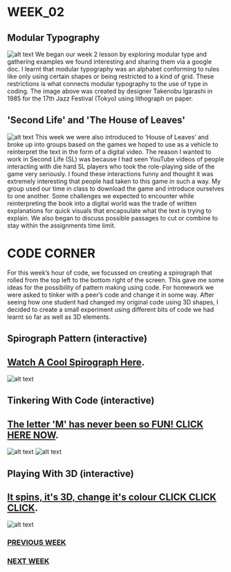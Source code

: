# WEEK_02

## Modular Typography
![alt text](https://github.com/TajHealy/CodeWords/blob/master/week_02/week2images/atz_jazz_02.jpg?raw=true)
We began our week 2 lesson by exploring modular type and gathering examples we found interesting and sharing them via a google doc. I learnt that modular typography was an alphabet conforming to rules like only using certain shapes or being restricted to a kind of grid. These restrictions is what connects modular typography to the use of type in coding. The image above was created by designer Takenobu Igarashi in 1985 for the 17th Jazz Festival (Tokyo) using lithograph on paper.

## 'Second Life' and 'The House of Leaves'
![alt text](https://github.com/TajHealy/CodeWords/blob/master/week_02/week2images/slGoogleDoc.jpg?raw=true)
This week we were also introduced to ‘House of Leaves’ and broke up into groups based on the games we hoped to use as a vehicle to reinterpret the text in the form of a digital video. The reason I wanted to work in Second Life (SL) was because I had seen YouTube videos of people interacting with die hard SL players who took the role-playing side of the game very seriously. I found these interactions funny and thought it was extremely interesting that people had taken to this game in such a way. My group used our time in class to download the game and introduce ourselves to one another. Some challenges we expected to encounter while reinterpreting the book into a digital world was the trade of written explanations for quick visuals that encapsulate what the text is trying to explain. We also began to discuss possible passages to cut or combine to stay within the assignments time limit.

# CODE CORNER
For this week’s hour of code, we focussed on creating a spirograph that rolled from the top left to the bottom right of the screen. This gave me some ideas for the possibility of pattern making using code. 
For homework we were asked to tinker with a peer’s code and change it in some way. After seeing how one student had changed my original code using 3D shapes, I decided to create a small experiment using different bits of code we had learnt so far as well as 3D elements.

## Spirograph Pattern (interactive)
## [Watch A Cool Spirograph Here](https://TajHealy.github.io/CodeWords/week_02/nearlySpirograph/).
![alt text](https://github.com/TajHealy/CodeWords/blob/master/week_02/week2images/codeSpirograph.jpg?raw=true)
## Tinkering With Code (interactive)
## [The letter 'M' has never been so FUN! CLICK HERE NOW](https://TajHealy.github.io/CodeWords/week_02/CeliaRemixM/).
![alt text](https://github.com/TajHealy/CodeWords/blob/master/week_02/week2images/mVanishing.jpg?raw=true)
![alt text](https://github.com/TajHealy/CodeWords/blob/master/week_02/week2images/mVanishing2.jpg?raw=true)
## Playing With 3D (interactive)
## [It spins, it's 3D, change it's colour CLICK CLICK CLICK](https://TajHealy.github.io/CodeWords/week_02/Spinning3D/).
![alt text](https://github.com/TajHealy/CodeWords/blob/master/week_02/week2images/3Dspin.jpg?raw=true)

### <a href="week_02">PREVIOUS WEEK</a>
### <a href="week_03">NEXT WEEK</a>
